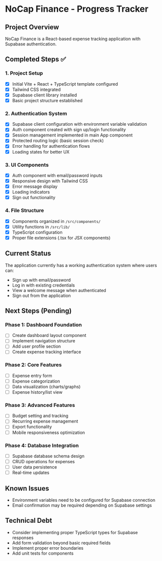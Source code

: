 # NoCap Finance - Progress Tracker

## Project Overview
NoCap Finance is a React-based expense tracking application with Supabase authentication.

## Completed Steps ✅

### 1. Project Setup
- [x] Initial Vite + React + TypeScript template configured
- [x] Tailwind CSS integrated
- [x] Supabase client library installed
- [x] Basic project structure established

### 2. Authentication System
- [x] Supabase client configuration with environment variable validation
- [x] Auth component created with sign up/login functionality
- [x] Session management implemented in main App component
- [x] Protected routing logic (basic session check)
- [x] Error handling for authentication flows
- [x] Loading states for better UX

### 3. UI Components
- [x] Auth component with email/password inputs
- [x] Responsive design with Tailwind CSS
- [x] Error message display
- [x] Loading indicators
- [x] Sign out functionality

### 4. File Structure
- [x] Components organized in `/src/components/`
- [x] Utility functions in `/src/lib/`
- [x] TypeScript configuration
- [x] Proper file extensions (.tsx for JSX components)

## Current Status
The application currently has a working authentication system where users can:
- Sign up with email/password
- Log in with existing credentials
- View a welcome message when authenticated
- Sign out from the application

## Next Steps (Pending)

### Phase 1: Dashboard Foundation
- [ ] Create dashboard layout component
- [ ] Implement navigation structure
- [ ] Add user profile section
- [ ] Create expense tracking interface

### Phase 2: Core Features
- [ ] Expense entry form
- [ ] Expense categorization
- [ ] Data visualization (charts/graphs)
- [ ] Expense history/list view

### Phase 3: Advanced Features
- [ ] Budget setting and tracking
- [ ] Recurring expense management
- [ ] Export functionality
- [ ] Mobile responsiveness optimization

### Phase 4: Database Integration
- [ ] Supabase database schema design
- [ ] CRUD operations for expenses
- [ ] User data persistence
- [ ] Real-time updates

## Known Issues
- Environment variables need to be configured for Supabase connection
- Email confirmation may be required depending on Supabase settings

## Technical Debt
- Consider implementing proper TypeScript types for Supabase responses
- Add form validation beyond basic required fields
- Implement proper error boundaries
- Add unit tests for components